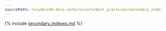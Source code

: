 ```yaml
---
sourcePath: ru/ydb/ydb-docs-core/ru/core/best_practices/secondary_indexes.md
---
```


{% include [secondary_indexes.md](_includes/secondary_indexes.md) %}

